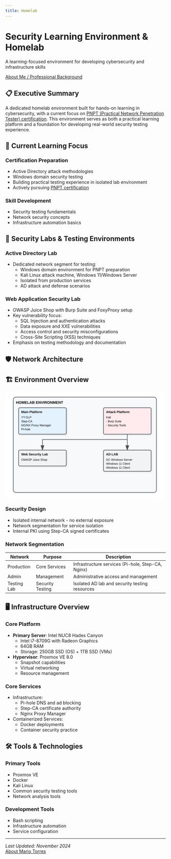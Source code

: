 ```yaml
---
title: Homelab
---
```


# Security Learning Environment & Homelab
A learning-focused environment for developing cybersecurity and infrastructure skills

[About Me / Professional Background](about.md)

## 📋 Executive Summary
A dedicated homelab environment built for hands-on learning in cybersecurity, with a current focus on [PNPT (Practical Network Penetration Tester) certification](https://certifications.tcm-sec.com/pnpt/). This environment serves as both a practical learning platform and a foundation for developing real-world security testing experience.

## 🎯 Current Learning Focus
### Certification Preparation
- Active Directory attack methodologies
- Windows domain security testing
- Building practical testing experience in isolated lab environment
- Actively pursuing [PNPT certification](https://certifications.tcm-sec.com/pnpt/)

### Skill Development
- Security testing fundamentals
- Network security concepts
- Infrastructure automation basics

## 🔬 Security Labs & Testing Environments

### Active Directory Lab
- Dedicated network segment for testing:
  - Windows domain environment for PNPT preparation
  - Kali Linux attack machine, Windows 11/Windows Server
  - Isolated from production services
  - AD attack and defense scenarios

### Web Application Security Lab
- OWASP Juice Shop with Burp Suite and FoxyProxy setup
- Key vulnerability focus:
  - SQL Injection and authentication attacks
  - Data exposure and XXE vulnerabilities
  - Access control and security misconfigurations
  - Cross-Site Scripting (XSS) techniques
- Emphasis on testing methodology and documentation

## 🛡️ Network Architecture


## 🏗️ Environment Overview
<img src="/images/homelab-diagram.svg" style="width: 500px; max-width: 100%;" alt="Homelab Infrastructure Diagram">

### Security Design
- Isolated internal network - no external exposure
- Network segmentation for service isolation
- Internal PKI using Step-CA signed certificates


### Network Segmentation

| Network     | Purpose         | Description                                    |
| ----------- | -------------- | ---------------------------------------------- |
| Production  | Core Services  | Infrastructure services (Pi-hole, Step-CA, Nginx) |
| Admin       | Management     | Administrative access and management           |
| Testing Lab | Security Testing | Isolated AD lab and security testing resources |

## 🖥️ Infrastructure Overview
### Core Platform
- **Primary Server**: Intel NUC8 Hades Canyon
  - Intel i7-8709G with Radeon Graphics
  - 64GB RAM
  - Storage: 250GB SSD (OS) + 1TB SSD (VMs)
- **Hypervisor**: Proxmox VE 8.0
  - Snapshot capabilities
  - Virtual networking
  - Resource management

### Core Services
- Infrastructure:
  - Pi-hole DNS and ad blocking
  - Step-CA certificate authority
  - Nginx Proxy Manager
- Containerized Services:
  - Docker deployments
  - Container security practice

## 🛠️ Tools & Technologies
### Primary Tools
- Proxmox VE
- Docker
- Kali Linux
- Common security testing tools
- Network analysis tools

### Development Tools
- Bash scripting
- Infrastructure automation
- Service configuration

---
*Last Updated: November 2024*  
[About Mario Torres](about.md)